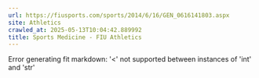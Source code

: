 ```yaml
---
url: https://fiusports.com/sports/2014/6/16/GEN_0616141803.aspx
site: Athletics
crawled_at: 2025-05-13T10:04:42.889992
title: Sports Medicine - FIU Athletics
---
```


Error generating fit markdown: '<' not supported between instances of 'int' and 'str'